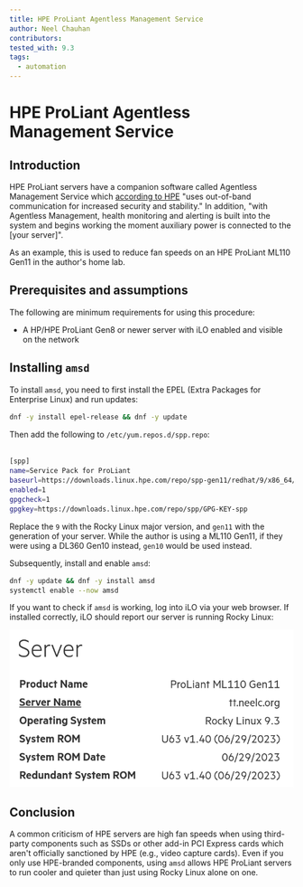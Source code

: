```yaml
---
title: HPE ProLiant Agentless Management Service
author: Neel Chauhan
contributors:
tested_with: 9.3
tags:
  - automation
---
```


# HPE ProLiant Agentless Management Service

## Introduction

HPE ProLiant servers have a companion software called Agentless Management Service which [according to HPE](https://techlibrary.hpe.com/docs/iss/EL8000t/setup_install/GUID-1CF69B20-790A-4EDC-A162-9D64572ED9E8.html) "uses out-of-band communication for increased security and stability." In addition, "with Agentless Management, health monitoring and alerting is built into the system and begins working the moment auxiliary power is connected to the [your server]".

As an example, this is used to reduce fan speeds on an HPE ProLiant ML110 Gen11 in the author's home lab.

## Prerequisites and assumptions

The following are minimum requirements for using this procedure:

* A HP/HPE ProLiant Gen8 or newer server with iLO enabled and visible on the network

## Installing `amsd`

To install `amsd`, you need to first install the EPEL (Extra Packages for Enterprise Linux) and run updates:

```bash
dnf -y install epel-release && dnf -y update
```

Then add the following to `/etc/yum.repos.d/spp.repo`:

```bash

[spp]
name=Service Pack for ProLiant
baseurl=https://downloads.linux.hpe.com/repo/spp-gen11/redhat/9/x86_64/current
enabled=1
gpgcheck=1
gpgkey=https://downloads.linux.hpe.com/repo/spp/GPG-KEY-spp 
```

Replace the `9` with the Rocky Linux major version, and `gen11` with the generation of your server. While the author is using a ML110 Gen11, if they were using a DL360 Gen10 instead, `gen10` would be used instead.

Subsequently, install and enable `amsd`:

```bash
dnf -y update && dnf -y install amsd
systemctl enable --now amsd
```

If you want to check if `amsd` is working, log into iLO via your web browser. If installed correctly, iLO should report our server is running Rocky Linux:

![HPE iLO showing Rocky Linux 9.3](../images/hpe_ilo_amsd.png)

## Conclusion

A common criticism of HPE servers are high fan speeds when using third-party components such as SSDs or other add-in PCI Express cards which aren't officially sanctioned by HPE (e.g., video capture cards). Even if you only use HPE-branded components, using `amsd` allows HPE ProLiant servers to run cooler and quieter than just using Rocky Linux alone on one.

